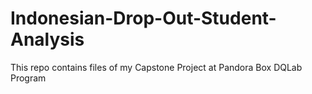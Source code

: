 # Indonesian-Drop-Out-Student-Analysis
This repo contains files of my Capstone Project at Pandora Box DQLab Program
